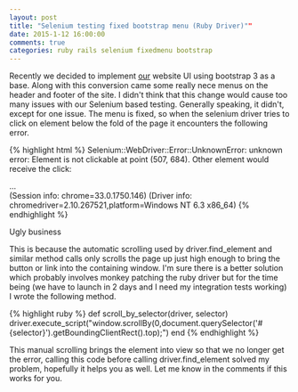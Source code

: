 ```yaml
---
layout: post
title: "Selenium testing fixed bootstrap menu (Ruby Driver)""
date: 2015-1-12 16:00:00
comments: true
categories: ruby rails selenium fixedmenu bootstrap
---
```


Recently we decided to implement [our](http://www.musicxray.com) website UI using bootstrap 3 as a base.  Along with this conversion came some really nece menus on the header and footer of the site.  I didn't think that this change would cause too many issues with our Selenium based testing.  Generally speaking, it didn't, except for one issue.  The menu is fixed, so when the selenium driver tries to click on element below the fold of the page it encounters the following error.

{% highlight html %}
Selenium::WebDriver::Error::UnknownError:         unknown error: Element is not clickable at point (507, 684). Other element would receive the click: <footer class="navbar navbar-inverse navbar-fixed-bottom hidden-xs hidden-sm" role="navigation">...</footer>
    (Session info: chrome=33.0.1750.146)
    (Driver info: chromedriver=2.10.267521,platform=Windows NT 6.3 x86_64)
{% endhighlight %}

Ugly business

This is because the automatic scrolling used by driver.find_element and similar method calls only scrolls the page up just high enough to bring the button or link into the containing window.  I'm sure there is a better solution which probably involves monkey patching the ruby driver but for the time being (we have to launch in 2 days and I need my integration tests working) I wrote the following method.

{% highlight ruby %}
  def scroll_by_selector(driver, selector)
    driver.execute_script("window.scrollBy(0,document.querySelector('#{selector}').getBoundingClientRect().top);")
  end
{% endhighlight %}

This manual scrolling brings the element into view so that we no longer get the error, calling this code before calling driver.find_element solved my problem, hopefully it helps you as well.  Let me know in the comments if this works for you.
